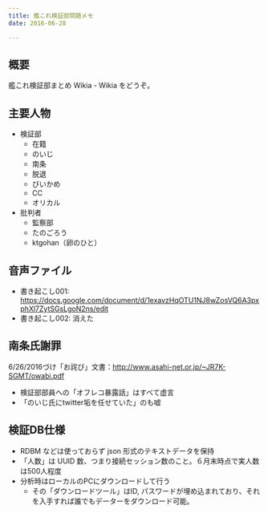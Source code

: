 ```yaml
---
title: 艦これ検証部問題メモ
date: 2016-06-28

---
```


## 概要
艦これ検証部まとめ Wikia - Wikia をどうぞ。

## 主要人物
- 検証部
  - 在籍
  - のいじ
  - 南条
  - 脱退
  - びいかめ
  - CC
  - オリカル
- 批判者
  - 監察部
  - たのごろう
  - ktgohan（卵のひと）

## 音声ファイル
- 書き起こし001: https://docs.google.com/document/d/1exavzHqOTU1NJ8wZosVQ6A3pxphXl7ZytSGsLgoN2ns/edit
- 書き起こし002: 消えた

## 南条氏謝罪
6/26/2016づけ「お詫び」文書：http://www.asahi-net.or.jp/~JR7K-SGMT/owabi.pdf

- 検証部部員への「オフレコ暴露話」はすべて虚言
- 「のいじ氏にtwitter垢を任せていた」のも嘘

## 検証DB仕様
- RDBM などは使っておらず json 形式のテキストデータを保持
- 「人数」は UUID 数、つまり接続セッション数のこと。６月末時点で実人数は500人程度
- 分析時はローカルのPCにダウンロードして行う
  - その「ダウンロードツール」はID, パスワードが埋め込まれており、それを入手すれば誰でもデーターをダウンロード可能。
